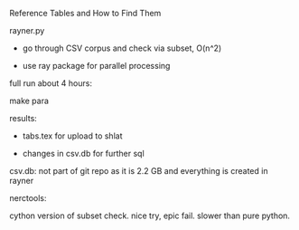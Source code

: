 Reference Tables and How to Find Them

rayner.py

- go through CSV corpus and check via subset, O(n^2)

- use ray package for parallel processing

full run about 4 hours:

  make para

results:

- tabs.tex for upload to shlat

- changes in csv.db for further sql


csv.db:
not part of git repo as it is 2.2 GB and everything is created in rayner


nerctools: 

cython version of subset check.  nice try, epic fail. slower than pure python.
